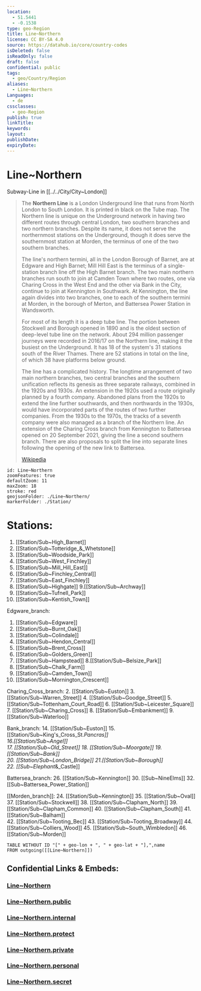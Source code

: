 ```yaml
---
location:
  - 51.5441
  - -0.1538
type: geo-Region
title: Line~Northern
license: CC BY-SA 4.0
source: https://datahub.io/core/country-codes
isDeleted: false
isReadOnly: false
draft: false
confidential: public
tags:
  - geo/Country/Region
aliases:
  - Line~Northern
Languages:
  - de
cssclasses:
  - geo-Region
publish: true
linkTitle:
keywords:
layout:
publishDate:
expiryDate:
---
```


# Line~Northern

Subway-Line in [[../../City/City~London]] 

> The **Northern Line** is a London Underground line that runs from North London to South London. It is printed in black on the Tube map. The Northern line is unique on the Underground network in having two different routes through central London, two southern branches and two northern branches. Despite its name, it does not serve the northernmost stations on the Underground, though it does serve the southernmost station at Morden, the terminus of one of the two southern branches.
>
> The line's northern termini, all in the London Borough of Barnet, are at Edgware and High Barnet; Mill Hill East is the terminus of a single-station branch line off the High Barnet branch. The two main northern branches run south to join at Camden Town where two routes, one via Charing Cross in the West End and the other via Bank in the City, continue to join at Kennington in Southwark. At Kennington, the line again divides into two branches, one to each of the southern termini at Morden, in the borough of Merton, and Battersea Power Station in Wandsworth.
>
> For most of its length it is a deep tube line. The portion between Stockwell and Borough opened in 1890 and is the oldest section of deep-level tube line on the network. About 294 million passenger journeys were recorded in 2016/17 on the Northern line, making it the busiest on the Underground.  It has 18 of the system's 31 stations south of the River Thames. There are 52 stations in total on the line, of which 38 have platforms below ground.
>
> The line has a complicated history. The longtime arrangement of two main northern branches, two central branches and the southern unification reflects its genesis as three separate railways, combined in the 1920s and 1930s. An extension in the 1920s used a route originally planned by a fourth company. Abandoned plans from the 1920s to extend the line further southwards, and then northwards in the 1930s, would have incorporated parts of the routes of two further companies. From the 1930s to the 1970s, the tracks of a seventh company were also managed as a branch of the Northern line. An extension of the Charing Cross branch from Kennington to Battersea opened on 20 September 2021, giving the line a second southern branch. There are also proposals to split the line into separate lines following the opening of the new link to Battersea.
>
> [Wikipedia](https://en.wikipedia.org/wiki/Northern%20line)


```leaflet
id: Line~Northern
zoomFeatures: true 
defaultZoom: 11 
maxZoom: 18
stroke: red
geojsonFolder: ./Line~Northern/
markerFolder: ./Station/
```


# Stations:
1.	[[Station/Sub~High_Barnet]] 
2.	[[Station/Sub~Totteridge_&_Whetstone]] 
3.	[[Station/Sub~Woodside_Park]] 
4.	[[Station/Sub~West_Finchley]] 
5.	[[Station/Sub~Mill_Hill_East]] 
6.	[[Station/Sub~Finchley_Central]] 
7.	[[Station/Sub~East_Finchley]] 
8.	[[Station/Sub~Highgate]] 
9.[[Station/Sub~Archway]]  
10.	[[Station/Sub~Tufnell_Park]] 
11.	[[Station/Sub~Kentish_Town]] 

Edgware_branch:
1.	[[Station/Sub~Edgware]] 
2.	[[Station/Sub~Burnt_Oak]] 
3.	[[Station/Sub~Colindale]] 
4.	[[Station/Sub~Hendon_Central]] 
5.	[[Station/Sub~Brent_Cross]] 
6.	[[Station/Sub~Golders_Green]] 
7.	[[Station/Sub~Hampstead]] 
8.[[Station/Sub~Belsize_Park]]  
9.	[[Station/Sub~Chalk_Farm]] 
10.	[[Station/Sub~Camden_Town]] 
11.	[[Station/Sub~Mornington_Crescent]] 

Charing_Cross_branch:
2.	[[Station/Sub~Euston]] 
3.	[[Station/Sub~Warren_Street]] 
4.	[[Station/Sub~Goodge_Street]] 
5.	[[Station/Sub~Tottenham_Court_Road]] 
6.	[[Station/Sub~Leicester_Square]] 
7.	[[Station/Sub~Charing_Cross]] 
8.	[[Station/Sub~Embankment]] 
9.	[[Station/Sub~Waterloo]] 

Bank_branch:
14.	[[Station/Sub~Euston]] 
15.[[Station/Sub~King's_Cross_St._Pancras]]  
16.[[Station/Sub~Angel]]  
17.	[[Station/Sub~Old_Street]] 
18.	[[Station/Sub~Moorgate]] 
19.[[Station/Sub~Bank]]  
20.	[[Station/Sub~London_Bridge]] 
21.[[Station/Sub~Borough]]  
22.	[[Sub~Elephant_&_Castle]] 


Battersea_branch:
26.	[[Station/Sub~Kennington]] 
30.	[[Sub~NineElms]] 
32.	[[Sub~Battersea_Power_Station]] 

[[Morden_branch]]:
24.	[[Station/Sub~Kennington]] 
35.	[[Station/Sub~Oval]] 
37.	[[Station/Sub~Stockwell]] 
38.	[[Station/Sub~Clapham_North]] 
39.	[[Station/Sub~Clapham_Common]] 
40.	[[Station/Sub~Clapham_South]] 
41.[[Station/Sub~Balham]]  
42.	[[Station/Sub~Tooting_Bec]] 
43.	[[Station/Sub~Tooting_Broadway]] 
44.	[[Station/Sub~Colliers_Wood]] 
45.	[[Station/Sub~South_Wimbledon]] 
46.	[[Station/Sub~Morden]] 



```dataview
TABLE WITHOUT ID "[" + geo-lon + ", " + geo-lat + "],",name
FROM outgoing([[Line~Northern]])
```


## Confidential Links & Embeds: 

### [Line~Northern](/_Standards/Earth/Continent/Europe/Europe~North/UK/England/Regions~England/London,Greater/cities~GreaterLondon/Underground/Line~Northern.md) 

### [Line~Northern.public](/_public/Earth/Continent/Europe/Europe~North/UK/England/Regions~England/London,Greater/cities~GreaterLondon/Underground/Line~Northern.public.md) 

### [Line~Northern.internal](/_internal/Earth/Continent/Europe/Europe~North/UK/England/Regions~England/London,Greater/cities~GreaterLondon/Underground/Line~Northern.internal.md) 

### [Line~Northern.protect](/_protect/Earth/Continent/Europe/Europe~North/UK/England/Regions~England/London,Greater/cities~GreaterLondon/Underground/Line~Northern.protect.md) 

### [Line~Northern.private](/_private/Earth/Continent/Europe/Europe~North/UK/England/Regions~England/London,Greater/cities~GreaterLondon/Underground/Line~Northern.private.md) 

### [Line~Northern.personal](/_personal/Earth/Continent/Europe/Europe~North/UK/England/Regions~England/London,Greater/cities~GreaterLondon/Underground/Line~Northern.personal.md) 

### [Line~Northern.secret](/_secret/Earth/Continent/Europe/Europe~North/UK/England/Regions~England/London,Greater/cities~GreaterLondon/Underground/Line~Northern.secret.md)

